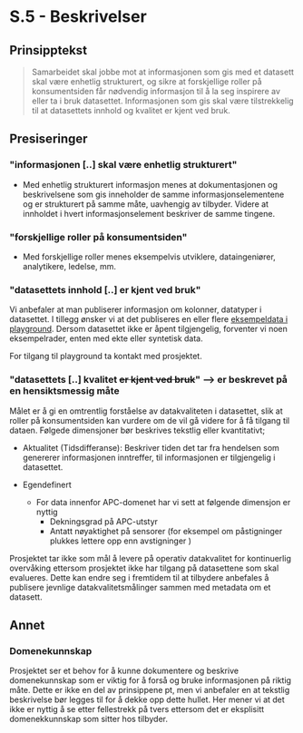 # S.5 - Beskrivelser

## Prinsipptekst

> Samarbeidet skal jobbe mot at informasjonen som gis med et datasett skal være enhetlig strukturert, og sikre at forskjellige roller på konsumentsiden får nødvendig informasjon til å la seg inspirere av eller ta i bruk datasettet. Informasjonen som gis skal være tilstrekkelig til at datasettets innhold og kvalitet er kjent ved bruk. 

## Presiseringer

### "informasjonen [..] skal være enhetlig strukturert"
- Med enhetlig strukturert informasjon menes at dokumentasjonen og beskrivelsene som gis inneholder de samme informasjonselementene og er strukturert på samme måte, uavhengig av tilbyder. Videre at innholdet i hvert informasjonselement beskriver de samme tingene. 

### "forskjellige roller på konsumentsiden"
- Med forskjellige roller menes eksempelvis utviklere, dataingeniører, analytikere, ledelse, mm. 

### "datasettets innhold [..] er kjent ved bruk"

Vi anbefaler at man publiserer informasjon om kolonner, datatyper i datasettet. I tillegg ønsker vi at det publiseres en eller flere [eksempeldata i playground](https://github.com/entur/sd-playground). Dersom datasettet ikke er åpent tilgjengelig, forventer vi noen eksempelrader, enten med ekte eller syntetisk data.

For tilgang til playground ta kontakt med prosjektet. 

### "datasettets [..] kvalitet ~~er kjent ved bruk~~" --> er beskrevet på en hensiktsmessig måte

Målet er å gi en omtrentlig forståelse av datakvaliteten i datasettet, slik at roller på konsumentsiden kan vurdere om de vil gå videre for å få tilgang til dataen. Følgede dimensjoner bør beskrives tekstlig eller kvantitativt;

- Aktualitet (Tidsdifferanse): Beskriver tiden det tar fra hendelsen som genererer informasjonen inntreffer, til informasjonen er tilgjengelig i datasettet.

- Egendefinert
  - For data innenfor APC-domenet har vi sett at følgende dimensjon er nyttig
    - Dekningsgrad på APC-utstyr
    - Antatt nøyaktighet på sensorer (for eksempel om påstigninger plukkes lettere opp enn avstigninger ) 

Prosjektet tar ikke som mål å levere på operativ datakvalitet for kontinuerlig overvåking ettersom prosjektet ikke har tilgang på datasettene som skal evalueres. Dette kan endre seg i fremtidem til at tilbydere anbefales å publisere jevnlige datakvalitetsmålinger sammen med metadata om et datasett. 

## Annet

### Domenekunnskap 

Prosjektet ser et behov for å kunne dokumentere og beskrive domenekunnskap som er viktig for å forså og bruke informasjonen på riktig måte. Dette er ikke en del av prinsippene pt, men vi anbefaler en at tekstlig beskrivelse bør legges til for å dekke opp dette hullet. Her mener vi at det ikke er nyttig å se etter fellestrekk på tvers ettersom det er eksplisitt domenekkunnskap som sitter hos tilbyder. 

